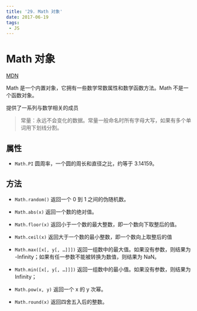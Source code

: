 ```yaml
---
title: '29. Math 对象'
date: 2017-06-19
tags:
 - JS
---
```


# Math 对象 

[MDN](https://developer.mozilla.org/zh-CN/docs/Web/JavaScript/Reference/Global_Objects/Math)

Math 是一个内置对象，它拥有一些数学常数属性和数学函数方法。Math 不是一个函数对象。

提供了一系列与数学相关的成员

> 常量：永远不会变化的数据。常量一般命名时所有字母大写，如果有多个单词用下划线分割。

## 属性

- `Math.PI`
圆周率，一个圆的周长和直径之比，约等于 3.14159。

## 方法

- `Math.random()`
返回一个 0 到 1 之间的伪随机数。

- `Math.abs(x)`
返回一个数的绝对值。

- `Math.floor(x)`
返回小于一个数的最大整数，即一个数向下取整后的值。

- `Math.ceil(x)`
返回大于一个数的最小整数，即一个数向上取整后的值

- `Math.max([x[, y[, …]]])`
返回一组数中的最大值。如果没有参数，则结果为 -Infinity；如果有任一参数不能被转换为数值，则结果为 NaN。

- `Math.min([x[, y[, …]]])`
返回一组数中的最小值。如果没有参数，则结果为 Infinity；

- `Math.pow(x, y)`
返回一个 x 的 y 次幂。

- `Math.round(x)`
返回四舍五入后的整数。
